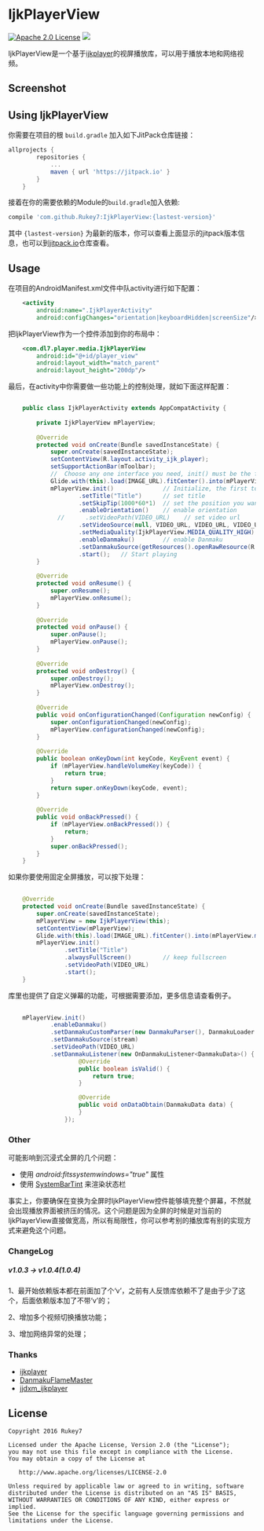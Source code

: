 # IjkPlayerView
[![Apache 2.0 License](https://img.shields.io/badge/license-Apache%202.0-blue.svg?style=flat)](http://www.apache.org/licenses/LICENSE-2.0.html) [![](https://jitpack.io/v/Rukey7/IjkPlayerView.svg)](https://jitpack.io/#Rukey7/IjkPlayerView)

IjkPlayerView是一个基于[ijkplayer](https://github.com/Bilibili/ijkplayer)的视屏播放库，可以用于播放本地和网络视频。

## Screenshot



## Using IjkPlayerView

你需要在项目的根 `build.gradle` 加入如下JitPack仓库链接：

```gradle
allprojects {
		repositories {
			...
			maven { url 'https://jitpack.io' }
		}
	}
```

接着在你的需要依赖的Module的`build.gradle`加入依赖:

```gradle
compile 'com.github.Rukey7:IjkPlayerView:{lastest-version}'
```

其中 `{lastest-version}` 为最新的版本，你可以查看上面显示的jitpack版本信息，也可以到[jitpack.io](https://jitpack.io/#Rukey7/IjkPlayerView)仓库查看。

## Usage

在项目的AndroidManifest.xml文件中队activity进行如下配置：

```xml
	<activity  
	    android:name=".IjkPlayerActivity"  
	    android:configChanges="orientation|keyboardHidden|screenSize"/>
```

把IjkPlayerView作为一个控件添加到你的布局中：

```xml
	<com.dl7.player.media.IjkPlayerView  
	    android:id="@+id/player_view"  
	    android:layout_width="match_parent"  
	    android:layout_height="200dp"/>  
```

最后，在activity中你需要做一些功能上的控制处理，就如下面这样配置：

```java

	public class IjkPlayerActivity extends AppCompatActivity {  
  
	    private IjkPlayerView mPlayerView;  
	  
	    @Override  
	    protected void onCreate(Bundle savedInstanceState) {  
	        super.onCreate(savedInstanceState);  
	        setContentView(R.layout.activity_ijk_player);  
	        setSupportActionBar(mToolbar);  
	        //  Choose any one interface you need, init() must be the first to use.
	        Glide.with(this).load(IMAGE_URL).fitCenter().into(mPlayerView.mPlayerThumb); // Show the thumb before play
	        mPlayerView.init()              // Initialize, the first to use 
	                .setTitle("Title")  	// set title  
	                .setSkipTip(1000*60*1)  // set the position you want to skip  
	                .enableOrientation()    // enable orientation 
	          //      .setVideoPath(VIDEO_URL)    // set video url  
	                .setVideoSource(null, VIDEO_URL, VIDEO_URL, VIDEO_URL, null) // set multiple video url  
	                .setMediaQuality(IjkPlayerView.MEDIA_QUALITY_HIGH)  // set the initial video url
	                .enableDanmaku()        // enable Danmaku  
	                .setDanmakuSource(getResources().openRawResource(R.raw.comments)) // add Danmaku source, you need to use enableDanmaku() first 
	                .start();   // Start playing 
	    }  
	  
	    @Override  
	    protected void onResume() {  
	        super.onResume();  
	        mPlayerView.onResume();  
	    }  
	  
	    @Override  
	    protected void onPause() {  
	        super.onPause();  
	        mPlayerView.onPause();  
	    }  
	  
	    @Override  
	    protected void onDestroy() {  
	        super.onDestroy();  
	        mPlayerView.onDestroy();  
	    }  
	  
	    @Override  
	    public void onConfigurationChanged(Configuration newConfig) {  
	        super.onConfigurationChanged(newConfig);  
	        mPlayerView.configurationChanged(newConfig);  
	    }  
	  
	    @Override  
	    public boolean onKeyDown(int keyCode, KeyEvent event) {  
	        if (mPlayerView.handleVolumeKey(keyCode)) {  
	            return true;  
	        }  
	        return super.onKeyDown(keyCode, event);  
	    }  
	  
	    @Override  
	    public void onBackPressed() {  
	        if (mPlayerView.onBackPressed()) {  
	            return;  
	        }  
	        super.onBackPressed();  
	    } 
 	}   

```

如果你要使用固定全屏播放，可以按下处理：

```java
	
	@Override
    protected void onCreate(Bundle savedInstanceState) {
        super.onCreate(savedInstanceState);
        mPlayerView = new IjkPlayerView(this);
        setContentView(mPlayerView);
        Glide.with(this).load(IMAGE_URL).fitCenter().into(mPlayerView.mPlayerThumb);
        mPlayerView.init()
                .setTitle("Title")
                .alwaysFullScreen()			// keep fullscreen
                .setVideoPath(VIDEO_URL)	
                .start();
    }

```

库里也提供了自定义弹幕的功能，可根据需要添加，更多信息请查看例子。

```java
	
    mPlayerView.init()
            .enableDanmaku()
            .setDanmakuCustomParser(new DanmakuParser(), DanmakuLoader.instance(), DanmakuConverter.instance())
            .setDanmakuSource(stream)
            .setVideoPath(VIDEO_URL)	
            .setDanmakuListener(new OnDanmakuListener<DanmakuData>() {
                    @Override
                    public boolean isValid() {
                        return true;
                    }

                    @Override
                    public void onDataObtain(DanmakuData data) {
                    }
                });

```


### Other

可能影响到沉浸式全屏的几个问题：

- 使用 *android:fitssystemwindows="true"* 属性
- 使用 [SystemBarTint](https://github.com/jgilfelt/SystemBarTint) 来渲染状态栏

事实上，你要确保在变换为全屏时IjkPlayerView控件能够填充整个屏幕，不然就会出现播放界面被挤压的情况。这个问题是因为全屏的时候是对当前的IjkPlayerView直接做宽高，所以有局限性，你可以参考别的播放库有别的实现方式来避免这个问题。


### ChangeLog

##### v1.0.3 -> v1.0.4(1.0.4)

1、最开始依赖版本都在前面加了个‘v’，之前有人反馈库依赖不了是由于少了这个，后面依赖版本加了不带‘v’的；

2、增加多个视频切换播放功能；

3、增加网络异常的处理；

### Thanks

- [ijkplayer](https://github.com/Bilibili/ijkplayer)
- [DanmakuFlameMaster](https://github.com/Bilibili/DanmakuFlameMaster)
- [jjdxm_ijkplayer](https://github.com/jjdxmashl/jjdxm_ijkplaye)

License
-------

    Copyright 2016 Rukey7

    Licensed under the Apache License, Version 2.0 (the "License");
    you may not use this file except in compliance with the License.
    You may obtain a copy of the License at

       http://www.apache.org/licenses/LICENSE-2.0

    Unless required by applicable law or agreed to in writing, software
    distributed under the License is distributed on an "AS IS" BASIS,
    WITHOUT WARRANTIES OR CONDITIONS OF ANY KIND, either express or implied.
    See the License for the specific language governing permissions and
    limitations under the License.
